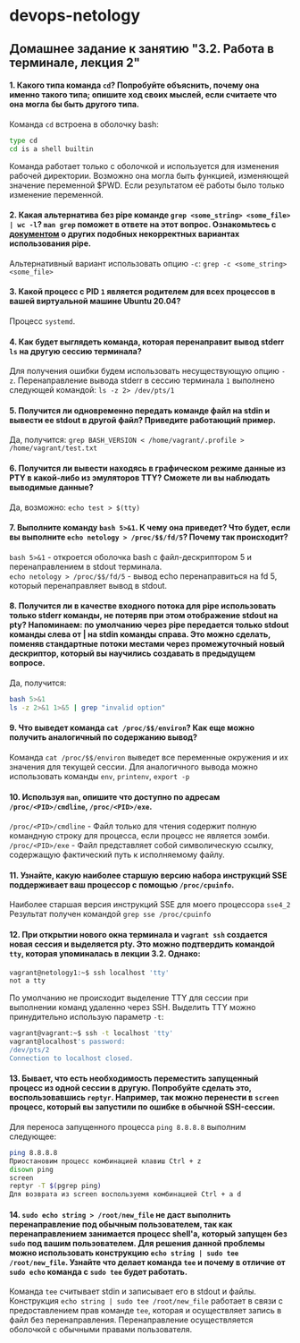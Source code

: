 # devops-netology

## Домашнее задание к занятию "3.2. Работа в терминале, лекция 2"

#### 1. Какого типа команда `cd`? Попробуйте объяснить, почему она именно такого типа; опишите ход своих мыслей, если считаете что она могла бы быть другого типа.
Команда `cd` встроена в оболочку bash:
```bash
type cd
cd is a shell builtin
```
Команда работает только с оболочкой и используется для изменения рабочей директории. Возможно она могла быть функцией, изменяющей значение переменной $PWD. Если результатом её работы было только изменение переменной.

#### 2. Какая альтернатива без pipe команде `grep <some_string> <some_file> | wc -l`? `man grep` поможет в ответе на этот вопрос. Ознакомьтесь с [документом](http://www.smallo.ruhr.de/award.html) о других подобных некорректных вариантах использования pipe.
Альтернативный вариант использовать опцию `-c`: `grep -c <some_string> <some_file>`

#### 3. Какой процесс с PID `1` является родителем для всех процессов в вашей виртуальной машине Ubuntu 20.04?
Процесс `systemd`.

#### 4. Как будет выглядеть команда, которая перенаправит вывод stderr `ls` на другую сессию терминала?
Для получения ошибки будем использовать несуществующую опцию `-z`. Перенаправление вывода stderr в сессию терминала `1` выполнено следующей командой: 
`ls -z 2> /dev/pts/1`

#### 5. Получится ли одновременно передать команде файл на stdin и вывести ее stdout в другой файл? Приведите работающий пример.
Да, получится: `grep BASH_VERSION < /home/vagrant/.profile > /home/vagrant/test.txt`

#### 6. Получится ли вывести находясь в графическом режиме данные из PTY в какой-либо из эмуляторов TTY? Сможете ли вы наблюдать выводимые данные?
Да, возможно: `echo test > $(tty)`

#### 7. Выполните команду `bash 5>&1`. К чему она приведет? Что будет, если вы выполните `echo netology > /proc/$$/fd/5`? Почему так происходит?
`bash 5>&1` - откроется оболочка bash с файл-дескриптором 5 и перенаправлением в stdout терминала.  
`echo netology > /proc/$$/fd/5` - вывод echo перенаправиться на fd 5, который перенаправляет вывод в stdout.

#### 8. Получится ли в качестве входного потока для pipe использовать только stderr команды, не потеряв при этом отображение stdout на pty? Напоминаем: по умолчанию через pipe передается только stdout команды слева от | на stdin команды справа. Это можно сделать, поменяв стандартные потоки местами через промежуточный новый дескриптор, который вы научились создавать в предыдущем вопросе.
Да, получится:
```bash
bash 5>&1
ls -z 2>&1 1>&5 | grep "invalid option"
```

#### 9. Что выведет команда `cat /proc/$$/environ`? Как еще можно получить аналогичный по содержанию вывод?
Команда `cat /proc/$$/environ` выведет все переменные окружения и их значения для текущей сессии.
Для аналогичного вывода можно использовать команды `env`, `printenv`, `export -p`

#### 10. Используя `man`, опишите что доступно по адресам `/proc/<PID>/cmdline`, `/proc/<PID>/exe`.
`/proc/<PID>/cmdline` - Файл только для чтения содержит полную командную строку для процесса, если процесс не является зомби.  
`/proc/<PID>/exe` - Файл представляет собой символическую ссылку, содержащую фактический путь к исполняемому файлу.

#### 11. Узнайте, какую наиболее старшую версию набора инструкций SSE поддерживает ваш процессор с помощью `/proc/cpuinfo`.
Наиболее старшая версия инструкций SSE для моего процессора `sse4_2`  
Результат получен командой `grep sse /proc/cpuinfo`

#### 12. При открытии нового окна терминала и `vagrant ssh` создается новая сессия и выделяется pty. Это можно подтвердить командой `tty`, которая упоминалась в лекции 3.2. Однако:

```bash
vagrant@netology1:~$ ssh localhost 'tty'
not a tty
```

По умолчанию не происходит выделение TTY для сессии при выполнении команд удаленно через SSH. Выделить TTY можно принудительно использую параметр `-t`:

```bash
vagrant@vagrant:~$ ssh -t localhost 'tty'
vagrant@localhost's password:
/dev/pts/2
Connection to localhost closed.
```

#### 13. Бывает, что есть необходимость переместить запущенный процесс из одной сессии в другую. Попробуйте сделать это, воспользовавшись `reptyr`. Например, так можно перенести в `screen` процесс, который вы запустили по ошибке в обычной SSH-сессии.
Для переноса запущенного процесса `ping 8.8.8.8` выполним следующее:

```bash
ping 8.8.8.8
Приостановим процесс комбинацией клавиш Ctrl + z
disown ping
screen
reptyr -T $(pgrep ping)
Для возврата из screen воспользуемя комбинацией Ctrl + a d
```

#### 14. `sudo echo string > /root/new_file` не даст выполнить перенаправление под обычным пользователем, так как перенаправлением занимается процесс shell'а, который запущен без `sudo` под вашим пользователем. Для решения данной проблемы можно использовать конструкцию `echo string | sudo tee /root/new_file`. Узнайте что делает команда `tee` и почему в отличие от `sudo echo` команда с `sudo tee` будет работать.
Команда `tee` считывает stdin и записывает его в stdout и файлы.  
Конструкция `echo string | sudo tee /root/new_file` работает в связи с предоставлением прав команде `tee`, которая и осуществляет запись в файл без перенаправления. Перенаправление осуществляется оболочкой с обычными правами пользователя. 